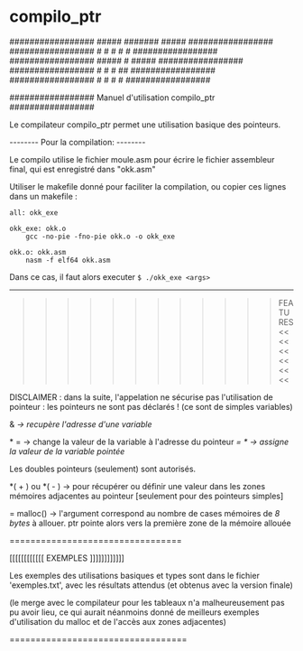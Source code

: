 # compilo_ptr

#################   #####   #######   #####     #################
#################   #    #     #      #    #    #################
#################   #####      #      #####     #################
#################   #          #      #   ##    #################
#################   #          #      #     #   #################


################# Manuel d'utilisation compilo_ptr #################

Le compilateur compilo_ptr permet une utilisation basique des pointeurs.


-------- Pour la compilation: --------

Le compilo utilise le fichier moule.asm pour écrire le fichier assembleur final, qui est enregistré dans "okk.asm"

Utiliser le makefile donné pour faciliter la compilation, ou copier ces lignes dans un makefile :
~~~~~~~~ makefile: ~~~~~~~~
all: okk_exe

okk_exe: okk.o
    gcc -no-pie -fno-pie okk.o -o okk_exe

okk.o: okk.asm
    nasm -f elf64 okk.asm
~~~~~~~~~~~~~~~~~~~~~~~~~~~~
Dans ce cas, il faut alors executer `$ ./okk_exe <args>`

---------------------------------------


>>>>>>>>>>>> FEATURES <<<<<<<<<<<<

DISCLAIMER : dans la suite, l'appelation <ptr> ne sécurise pas l'utilisation de pointeur : les pointeurs ne sont pas déclarés ! (ce sont de simples variables)

&<var>                      -> recupère l'adresse d'une variable

*<ptr> = <exp>             -> change la valeur de la variable à l'adresse du pointeur 
<var> = *<ptr>              -> assigne la valeur de la variable pointée

Les doubles pointeurs (seulement) sont autorisés.

*(<ptr> + <entier>)         ou
*(<ptr> - <entier>)         -> pour récupérer ou définir une valeur dans les zones mémoires adjacentes au pointeur [seulement pour des pointeurs simples]

<ptr> = malloc(<entier>)    -> l'argument correspond au nombre de cases mémoires de *8 bytes* à allouer. ptr pointe alors vers la première zone de la mémoire allouée

=================================


[[[[[[[[[[[[ EXEMPLES ]]]]]]]]]]]]

Les exemples des utilisations basiques et types sont dans le fichier 'exemples.txt', avec les résultats attendus (et obtenus avec la version finale)

(le merge avec le compilateur pour les tableaux n'a malheureusement pas pu avoir lieu, ce qui aurait néanmoins donné de meilleurs exemples d'utilisation du malloc et de l'accès aux zones adjacentes)

==================================
